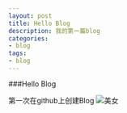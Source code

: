 ```yaml
---
layout: post
title: Hello Blog
description: 我的第一篇blog
categories:
- blog 
tags:
- blog
---
```



###Hello Blog

第一次在github上创建Blog
![美女](http://picview01.baomihua.com/photos/20120229/m_14_634661485744062500_11697841.jpg)